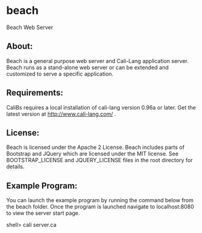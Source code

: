 # beach
Beach Web Server

## About:
Beach is a general purpose web server and Cali-Lang application server. Beach runs as a stand-alone web server or can be extended and customized to serve a specific application.

## Requirements:
CaliBs requires a local installation of cali-lang version 0.96a or later. Get the latest version at <a href='http://www.cali-lang.com/'>http://www.cali-lang.com/</a> .

## License:
Beach is licensed under the Apache 2 License. Beach includes parts of Bootstrap and JQuery which are licensed under the MIT license. See BOOTSTRAP_LICENSE and JQUERY_LICENSE files in the root directory for details.

## Example Program:
You can launch the example program by running the command below from the beach folder. Once the program is launched navigate to localhost:8080 to view the server start page.

shell> cali server.ca
